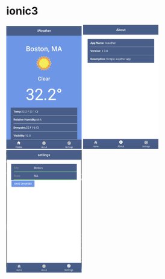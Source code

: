 # ionic3

<img src="img/1.png" width="200">
<img src="img/2.png" width="200" >
<img src="img/3.png" width="200" >

